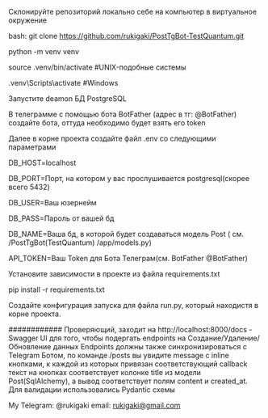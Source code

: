 Склонируйте репозиторий локально себе на компьютер в виртуальное окружение 

bash:
git clone https://github.com/rukigaki/PostTgBot-TestQuantum.git

python -m venv venv

source .venv/bin/activate #UNIX-подобные системы

.venv\Scripts\activate #Windows


Запустите deamon БД PostgreSQL

В телеграмме с помощью бота BotFather (адрес в тг: @BotFather) создайте бота, оттуда необходимо будет взять его token

Далее в корне проекта создайте файл .env со следующими параметрами 

DB_HOST=localhost

DB_PORT=Порт, на котором у вас прослушивается postgresql(скорее всего 5432)

DB_USER=Ваш юзернейм

DB_PASS=Пароль от вашей бд

DB_NAME=Ваша бд, в которой будет создаваться модель Post ( см. /PostTgBot(TestQuantum) /app/models.py)

API_TOKEN=Ваш Token для Бота Телеграм(см. BotFather @BotFather)


Установите зависимости в проекте из файла requirements.txt

pip install -r requirements.txt


Создайте конфигурация запуска для файла run.py, который находистя в корне проекта.

############
Проверяющий, заходит на http://localhost:8000/docs - Swagger UI для того, чтобы подергать endpoints на Создание/Удаление/Обновление данных
Endpoints должны также синхронизироваться с Telegram Ботом, по команде /posts вы увидите message с inline кнопками, к каждой из которых привязан соответствующий callback
текст на кнопках соответствует колонке title из модели Post(SqlAlchemy), а вывод соответствует полям content и created_at. Для валидации использовались Pydantic схемы


My Telegram: @rukigaki
email: rukigaki@gmail.com

 



